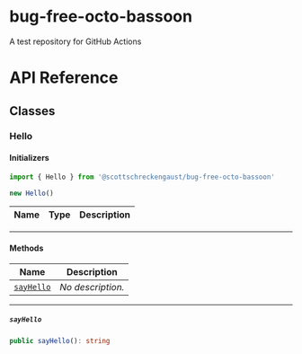 # bug-free-octo-bassoon
A test repository for GitHub Actions

# API Reference <a name="API Reference" id="api-reference"></a>



## Classes <a name="Classes" id="Classes"></a>

### Hello <a name="Hello" id="@scottschreckengaust/bug-free-octo-bassoon.Hello"></a>

#### Initializers <a name="Initializers" id="@scottschreckengaust/bug-free-octo-bassoon.Hello.Initializer"></a>

```typescript
import { Hello } from '@scottschreckengaust/bug-free-octo-bassoon'

new Hello()
```

| **Name** | **Type** | **Description** |
| --- | --- | --- |

---

#### Methods <a name="Methods" id="Methods"></a>

| **Name** | **Description** |
| --- | --- |
| <code><a href="#@scottschreckengaust/bug-free-octo-bassoon.Hello.sayHello">sayHello</a></code> | *No description.* |

---

##### `sayHello` <a name="sayHello" id="@scottschreckengaust/bug-free-octo-bassoon.Hello.sayHello"></a>

```typescript
public sayHello(): string
```





